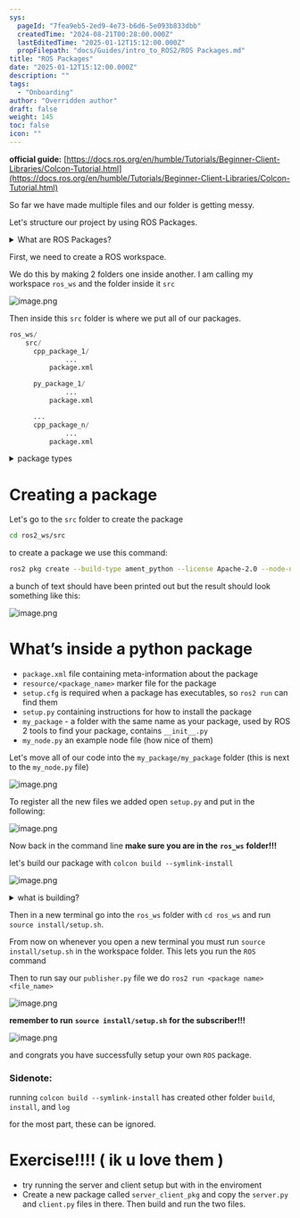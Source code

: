 ```yaml
---
sys:
  pageId: "7fea9eb5-2ed9-4e73-b6d6-5e093b833dbb"
  createdTime: "2024-08-21T00:28:00.000Z"
  lastEditedTime: "2025-01-12T15:12:00.000Z"
  propFilepath: "docs/Guides/intro_to_ROS2/ROS Packages.md"
title: "ROS Packages"
date: "2025-01-12T15:12:00.000Z"
description: ""
tags:
  - "Onboarding"
author: "Overridden author"
draft: false
weight: 145
toc: false
icon: ""
---
```


**official guide:** [https://docs.ros.org/en/humble/Tutorials/Beginner-Client-Libraries/Colcon-Tutorial.html](https://docs.ros.org/en/humble/Tutorials/Beginner-Client-Libraries/Colcon-Tutorial.html)

So far we have made multiple files and our folder is getting messy.

Let's structure our project by using ROS Packages.

<details>

<summary>What are ROS Packages?</summary>

ROS Packages are, as the name implies, packages of code that are highly sharable between ROS developers.

They consist of a folder, `package.xml` file, and source code

```python
      cpp_package_1/
		      ... imagine much code files here ..
          package.xml
```

</details>

First, we need to create a ROS workspace.

We do this by making 2 folders one inside another. I am calling my workspace `ros_ws` and the folder inside it `src`

![image.png](https://prod-files-secure.s3.us-west-2.amazonaws.com/d518164a-d88e-44d1-a4ee-3adb3bd8bce0/70706947-fd18-4537-a67b-e12946812d31/image.png?X-Amz-Algorithm=AWS4-HMAC-SHA256&X-Amz-Content-Sha256=UNSIGNED-PAYLOAD&X-Amz-Credential=ASIAZI2LB466XLXCBUNO%2F20250426%2Fus-west-2%2Fs3%2Faws4_request&X-Amz-Date=20250426T070747Z&X-Amz-Expires=3600&X-Amz-Security-Token=IQoJb3JpZ2luX2VjEKf%2F%2F%2F%2F%2F%2F%2F%2F%2F%2FwEaCXVzLXdlc3QtMiJGMEQCIES70ZJF7IYYzgVAfQKEciEfFq5RVKwqhp3GNerGJKb9AiAyiWKCVAx%2Fwus7%2F61X%2Fc42FEH3NrOvyQ2PA9YslGPsRyr%2FAwhAEAAaDDYzNzQyMzE4MzgwNSIM8VI7GAM6L%2F2VzyK%2BKtwDJOV%2FPl1p5tXaHZVHrbxkLTrtH1N2HrlUAXH60QAl2HnMRihSyDk%2BBu7ue5DStRoDPObsn%2Bm2jMyMhKtgIBDj99i2iD1Si2OSajyz5u%2FMGxmjIOOTPxa8GANkfCjgy%2FWmrA6DBn1vfNsZud2ssaaUGcYZiz3lFeUxOzyzvE2pVK5XVlf9rJsOCtJvlulxh96J%2FxYxtPXY1SyIif4LK0AwKkGJJY3myPz4h9%2FDBvbeAHM0H04zKPdhv6TzW%2BHlNIO8WZP3PodWj91IHrNlitElGjY1WmohfefXNpcHnmB96O2G36sUTmueBq5P8R3PmMX191vY5n6xO%2FGbNag1tOFuEnHi0r0rE%2FsERPiQiMwdv0y0aaA1agzTQvVFnU996tigLBINOIy803AXTgDKMPfDmdEaA6745uCKvpQArfWQ58U%2FcWz3BzGrSJHZB7%2B113Zeailfn2BIlMTV1t2Lba1gWDS%2B%2FN%2BXNvTv5PpfMgI4ZbJuHP9tCpIL7MxQrYKzGy8Qy%2FrvDSKhCuAuwNJJ4RekANYgaqKRYcxh6Hk1OVQ%2FmHWlWx8yZUdG1MnOQzUnlLQpMdflf0M%2FPCnYRiw4XDj7tAsPGAXx7MvsZs4auUK1DG0jRFZzRQidkYZe708wlISywAY6pgHUuttiGCODOEeSNhs6QEsmjZZu9bQSd5LpV3LFWWIuN4MAzoth8nyxyalEKgxhf82x3PGsr5dRAhRS2NgxbgTbyRU7bysImhI0tbICoGxHmOX1lDn8HpBCqT1uHVnAeWJ7kzT93%2BjKO6t5C46q1AWEo%2FF969OyM7pOrry5oKuwHmvdSzjaLb4cWjsgcFfrIsxqIZCQjK6Msx6xw2pZXHLpG8Ew2bey&X-Amz-Signature=2d9d857cbea73c0935056b94cc1ab095dc1247534169aa6ce91b92e9ae5b5f71&X-Amz-SignedHeaders=host&x-id=GetObject)

Then inside this `src` folder is where we put all of our packages.

```python
ros_ws/
    src/
      cpp_package_1/
		      ...
          package.xml

      py_package_1/
		      ...
          package.xml

      ...
      cpp_package_n/
		      ...
          package.xml

```

<details>

<summary>package types</summary>

packages can be either `C++` or python.

the intern file structure is different for each but for this guide we will stick to creating python packages

</details>

# Creating a package

Let's go to the `src` folder to create the package

```bash
cd ros2_ws/src
```

to create a package we use this command:

```bash
ros2 pkg create --build-type ament_python --license Apache-2.0 --node-name my_node my_package
```

a bunch of text should have been printed out but the result should look something like this:

![image.png](https://prod-files-secure.s3.us-west-2.amazonaws.com/d518164a-d88e-44d1-a4ee-3adb3bd8bce0/e6cf1e3f-8512-4a3e-b131-079f800bf3e8/image.png?X-Amz-Algorithm=AWS4-HMAC-SHA256&X-Amz-Content-Sha256=UNSIGNED-PAYLOAD&X-Amz-Credential=ASIAZI2LB466XLXCBUNO%2F20250426%2Fus-west-2%2Fs3%2Faws4_request&X-Amz-Date=20250426T070747Z&X-Amz-Expires=3600&X-Amz-Security-Token=IQoJb3JpZ2luX2VjEKf%2F%2F%2F%2F%2F%2F%2F%2F%2F%2FwEaCXVzLXdlc3QtMiJGMEQCIES70ZJF7IYYzgVAfQKEciEfFq5RVKwqhp3GNerGJKb9AiAyiWKCVAx%2Fwus7%2F61X%2Fc42FEH3NrOvyQ2PA9YslGPsRyr%2FAwhAEAAaDDYzNzQyMzE4MzgwNSIM8VI7GAM6L%2F2VzyK%2BKtwDJOV%2FPl1p5tXaHZVHrbxkLTrtH1N2HrlUAXH60QAl2HnMRihSyDk%2BBu7ue5DStRoDPObsn%2Bm2jMyMhKtgIBDj99i2iD1Si2OSajyz5u%2FMGxmjIOOTPxa8GANkfCjgy%2FWmrA6DBn1vfNsZud2ssaaUGcYZiz3lFeUxOzyzvE2pVK5XVlf9rJsOCtJvlulxh96J%2FxYxtPXY1SyIif4LK0AwKkGJJY3myPz4h9%2FDBvbeAHM0H04zKPdhv6TzW%2BHlNIO8WZP3PodWj91IHrNlitElGjY1WmohfefXNpcHnmB96O2G36sUTmueBq5P8R3PmMX191vY5n6xO%2FGbNag1tOFuEnHi0r0rE%2FsERPiQiMwdv0y0aaA1agzTQvVFnU996tigLBINOIy803AXTgDKMPfDmdEaA6745uCKvpQArfWQ58U%2FcWz3BzGrSJHZB7%2B113Zeailfn2BIlMTV1t2Lba1gWDS%2B%2FN%2BXNvTv5PpfMgI4ZbJuHP9tCpIL7MxQrYKzGy8Qy%2FrvDSKhCuAuwNJJ4RekANYgaqKRYcxh6Hk1OVQ%2FmHWlWx8yZUdG1MnOQzUnlLQpMdflf0M%2FPCnYRiw4XDj7tAsPGAXx7MvsZs4auUK1DG0jRFZzRQidkYZe708wlISywAY6pgHUuttiGCODOEeSNhs6QEsmjZZu9bQSd5LpV3LFWWIuN4MAzoth8nyxyalEKgxhf82x3PGsr5dRAhRS2NgxbgTbyRU7bysImhI0tbICoGxHmOX1lDn8HpBCqT1uHVnAeWJ7kzT93%2BjKO6t5C46q1AWEo%2FF969OyM7pOrry5oKuwHmvdSzjaLb4cWjsgcFfrIsxqIZCQjK6Msx6xw2pZXHLpG8Ew2bey&X-Amz-Signature=7a4faf23f88ae92ebede3544c2fd9c823266f8f5c02706c0a886803a465ae73c&X-Amz-SignedHeaders=host&x-id=GetObject)

# What’s inside a python package

- `package.xml` file containing meta-information about the package
- `resource/<package_name>` marker file for the package
- `setup.cfg` is required when a package has executables, so `ros2 run` can find them
- `setup.py` containing instructions for how to install the package
- `my_package` - a folder with the same name as your package, used by ROS 2 tools to find your package, contains `__init__.py`
- `my_node.py` an example node file (how nice of them)

Let's move all of our code into the `my_package/my_package` folder (this is next to the `my_node.py` file)

![image.png](https://prod-files-secure.s3.us-west-2.amazonaws.com/d518164a-d88e-44d1-a4ee-3adb3bd8bce0/9ce58f11-0da9-4d3e-b86d-506a9685d378/image.png?X-Amz-Algorithm=AWS4-HMAC-SHA256&X-Amz-Content-Sha256=UNSIGNED-PAYLOAD&X-Amz-Credential=ASIAZI2LB466XLXCBUNO%2F20250426%2Fus-west-2%2Fs3%2Faws4_request&X-Amz-Date=20250426T070747Z&X-Amz-Expires=3600&X-Amz-Security-Token=IQoJb3JpZ2luX2VjEKf%2F%2F%2F%2F%2F%2F%2F%2F%2F%2FwEaCXVzLXdlc3QtMiJGMEQCIES70ZJF7IYYzgVAfQKEciEfFq5RVKwqhp3GNerGJKb9AiAyiWKCVAx%2Fwus7%2F61X%2Fc42FEH3NrOvyQ2PA9YslGPsRyr%2FAwhAEAAaDDYzNzQyMzE4MzgwNSIM8VI7GAM6L%2F2VzyK%2BKtwDJOV%2FPl1p5tXaHZVHrbxkLTrtH1N2HrlUAXH60QAl2HnMRihSyDk%2BBu7ue5DStRoDPObsn%2Bm2jMyMhKtgIBDj99i2iD1Si2OSajyz5u%2FMGxmjIOOTPxa8GANkfCjgy%2FWmrA6DBn1vfNsZud2ssaaUGcYZiz3lFeUxOzyzvE2pVK5XVlf9rJsOCtJvlulxh96J%2FxYxtPXY1SyIif4LK0AwKkGJJY3myPz4h9%2FDBvbeAHM0H04zKPdhv6TzW%2BHlNIO8WZP3PodWj91IHrNlitElGjY1WmohfefXNpcHnmB96O2G36sUTmueBq5P8R3PmMX191vY5n6xO%2FGbNag1tOFuEnHi0r0rE%2FsERPiQiMwdv0y0aaA1agzTQvVFnU996tigLBINOIy803AXTgDKMPfDmdEaA6745uCKvpQArfWQ58U%2FcWz3BzGrSJHZB7%2B113Zeailfn2BIlMTV1t2Lba1gWDS%2B%2FN%2BXNvTv5PpfMgI4ZbJuHP9tCpIL7MxQrYKzGy8Qy%2FrvDSKhCuAuwNJJ4RekANYgaqKRYcxh6Hk1OVQ%2FmHWlWx8yZUdG1MnOQzUnlLQpMdflf0M%2FPCnYRiw4XDj7tAsPGAXx7MvsZs4auUK1DG0jRFZzRQidkYZe708wlISywAY6pgHUuttiGCODOEeSNhs6QEsmjZZu9bQSd5LpV3LFWWIuN4MAzoth8nyxyalEKgxhf82x3PGsr5dRAhRS2NgxbgTbyRU7bysImhI0tbICoGxHmOX1lDn8HpBCqT1uHVnAeWJ7kzT93%2BjKO6t5C46q1AWEo%2FF969OyM7pOrry5oKuwHmvdSzjaLb4cWjsgcFfrIsxqIZCQjK6Msx6xw2pZXHLpG8Ew2bey&X-Amz-Signature=1f39cad0e6bb811eeef2845882471e4aa47851a985cae2adadbbcf030e0f865b&X-Amz-SignedHeaders=host&x-id=GetObject)

To register all the new files we added open `setup.py` and put in the following:

![image.png](https://prod-files-secure.s3.us-west-2.amazonaws.com/d518164a-d88e-44d1-a4ee-3adb3bd8bce0/1cd7c262-4cae-4496-9d75-c178537d24a2/image.png?X-Amz-Algorithm=AWS4-HMAC-SHA256&X-Amz-Content-Sha256=UNSIGNED-PAYLOAD&X-Amz-Credential=ASIAZI2LB466XLXCBUNO%2F20250426%2Fus-west-2%2Fs3%2Faws4_request&X-Amz-Date=20250426T070747Z&X-Amz-Expires=3600&X-Amz-Security-Token=IQoJb3JpZ2luX2VjEKf%2F%2F%2F%2F%2F%2F%2F%2F%2F%2FwEaCXVzLXdlc3QtMiJGMEQCIES70ZJF7IYYzgVAfQKEciEfFq5RVKwqhp3GNerGJKb9AiAyiWKCVAx%2Fwus7%2F61X%2Fc42FEH3NrOvyQ2PA9YslGPsRyr%2FAwhAEAAaDDYzNzQyMzE4MzgwNSIM8VI7GAM6L%2F2VzyK%2BKtwDJOV%2FPl1p5tXaHZVHrbxkLTrtH1N2HrlUAXH60QAl2HnMRihSyDk%2BBu7ue5DStRoDPObsn%2Bm2jMyMhKtgIBDj99i2iD1Si2OSajyz5u%2FMGxmjIOOTPxa8GANkfCjgy%2FWmrA6DBn1vfNsZud2ssaaUGcYZiz3lFeUxOzyzvE2pVK5XVlf9rJsOCtJvlulxh96J%2FxYxtPXY1SyIif4LK0AwKkGJJY3myPz4h9%2FDBvbeAHM0H04zKPdhv6TzW%2BHlNIO8WZP3PodWj91IHrNlitElGjY1WmohfefXNpcHnmB96O2G36sUTmueBq5P8R3PmMX191vY5n6xO%2FGbNag1tOFuEnHi0r0rE%2FsERPiQiMwdv0y0aaA1agzTQvVFnU996tigLBINOIy803AXTgDKMPfDmdEaA6745uCKvpQArfWQ58U%2FcWz3BzGrSJHZB7%2B113Zeailfn2BIlMTV1t2Lba1gWDS%2B%2FN%2BXNvTv5PpfMgI4ZbJuHP9tCpIL7MxQrYKzGy8Qy%2FrvDSKhCuAuwNJJ4RekANYgaqKRYcxh6Hk1OVQ%2FmHWlWx8yZUdG1MnOQzUnlLQpMdflf0M%2FPCnYRiw4XDj7tAsPGAXx7MvsZs4auUK1DG0jRFZzRQidkYZe708wlISywAY6pgHUuttiGCODOEeSNhs6QEsmjZZu9bQSd5LpV3LFWWIuN4MAzoth8nyxyalEKgxhf82x3PGsr5dRAhRS2NgxbgTbyRU7bysImhI0tbICoGxHmOX1lDn8HpBCqT1uHVnAeWJ7kzT93%2BjKO6t5C46q1AWEo%2FF969OyM7pOrry5oKuwHmvdSzjaLb4cWjsgcFfrIsxqIZCQjK6Msx6xw2pZXHLpG8Ew2bey&X-Amz-Signature=8ad90a9b6233e25d267e1d04ea4de1059e009c01faa3e682b4469bf7725fd989&X-Amz-SignedHeaders=host&x-id=GetObject)

Now back in the command line **make sure you are in the** **`ros_ws`** **folder!!!**

let's build our package with `colcon build --symlink-install`

![image.png](https://prod-files-secure.s3.us-west-2.amazonaws.com/d518164a-d88e-44d1-a4ee-3adb3bd8bce0/2f2a0d27-b173-48fd-b189-5f5c0ce65619/image.png?X-Amz-Algorithm=AWS4-HMAC-SHA256&X-Amz-Content-Sha256=UNSIGNED-PAYLOAD&X-Amz-Credential=ASIAZI2LB466XLXCBUNO%2F20250426%2Fus-west-2%2Fs3%2Faws4_request&X-Amz-Date=20250426T070747Z&X-Amz-Expires=3600&X-Amz-Security-Token=IQoJb3JpZ2luX2VjEKf%2F%2F%2F%2F%2F%2F%2F%2F%2F%2FwEaCXVzLXdlc3QtMiJGMEQCIES70ZJF7IYYzgVAfQKEciEfFq5RVKwqhp3GNerGJKb9AiAyiWKCVAx%2Fwus7%2F61X%2Fc42FEH3NrOvyQ2PA9YslGPsRyr%2FAwhAEAAaDDYzNzQyMzE4MzgwNSIM8VI7GAM6L%2F2VzyK%2BKtwDJOV%2FPl1p5tXaHZVHrbxkLTrtH1N2HrlUAXH60QAl2HnMRihSyDk%2BBu7ue5DStRoDPObsn%2Bm2jMyMhKtgIBDj99i2iD1Si2OSajyz5u%2FMGxmjIOOTPxa8GANkfCjgy%2FWmrA6DBn1vfNsZud2ssaaUGcYZiz3lFeUxOzyzvE2pVK5XVlf9rJsOCtJvlulxh96J%2FxYxtPXY1SyIif4LK0AwKkGJJY3myPz4h9%2FDBvbeAHM0H04zKPdhv6TzW%2BHlNIO8WZP3PodWj91IHrNlitElGjY1WmohfefXNpcHnmB96O2G36sUTmueBq5P8R3PmMX191vY5n6xO%2FGbNag1tOFuEnHi0r0rE%2FsERPiQiMwdv0y0aaA1agzTQvVFnU996tigLBINOIy803AXTgDKMPfDmdEaA6745uCKvpQArfWQ58U%2FcWz3BzGrSJHZB7%2B113Zeailfn2BIlMTV1t2Lba1gWDS%2B%2FN%2BXNvTv5PpfMgI4ZbJuHP9tCpIL7MxQrYKzGy8Qy%2FrvDSKhCuAuwNJJ4RekANYgaqKRYcxh6Hk1OVQ%2FmHWlWx8yZUdG1MnOQzUnlLQpMdflf0M%2FPCnYRiw4XDj7tAsPGAXx7MvsZs4auUK1DG0jRFZzRQidkYZe708wlISywAY6pgHUuttiGCODOEeSNhs6QEsmjZZu9bQSd5LpV3LFWWIuN4MAzoth8nyxyalEKgxhf82x3PGsr5dRAhRS2NgxbgTbyRU7bysImhI0tbICoGxHmOX1lDn8HpBCqT1uHVnAeWJ7kzT93%2BjKO6t5C46q1AWEo%2FF969OyM7pOrry5oKuwHmvdSzjaLb4cWjsgcFfrIsxqIZCQjK6Msx6xw2pZXHLpG8Ew2bey&X-Amz-Signature=0be215c1be1681a17d194a3743c1d8bfa47a61a58e155fd5e8b7592a1d575749&X-Amz-SignedHeaders=host&x-id=GetObject)

<details>

<summary>what is building?</summary>

if you are a CS major at Rose-Hulman you will learn the answer to this in CSSE132

but TLDR; is it combines all the code files into one program that can be run easily 

</details>

Then in a new terminal go into the `ros_ws` folder with `cd ros_ws` and run `source install/setup.sh`. 

From now on whenever you open a new terminal you must run `source install/setup.sh` in the workspace folder. This lets you run the `ROS` command

Then to run say our `publisher.py` file we do `ros2 run <package name> <file_name>`

![image.png](https://prod-files-secure.s3.us-west-2.amazonaws.com/d518164a-d88e-44d1-a4ee-3adb3bd8bce0/4f4b1219-3a44-4632-aa0a-ce3471699f59/image.png?X-Amz-Algorithm=AWS4-HMAC-SHA256&X-Amz-Content-Sha256=UNSIGNED-PAYLOAD&X-Amz-Credential=ASIAZI2LB466XLXCBUNO%2F20250426%2Fus-west-2%2Fs3%2Faws4_request&X-Amz-Date=20250426T070747Z&X-Amz-Expires=3600&X-Amz-Security-Token=IQoJb3JpZ2luX2VjEKf%2F%2F%2F%2F%2F%2F%2F%2F%2F%2FwEaCXVzLXdlc3QtMiJGMEQCIES70ZJF7IYYzgVAfQKEciEfFq5RVKwqhp3GNerGJKb9AiAyiWKCVAx%2Fwus7%2F61X%2Fc42FEH3NrOvyQ2PA9YslGPsRyr%2FAwhAEAAaDDYzNzQyMzE4MzgwNSIM8VI7GAM6L%2F2VzyK%2BKtwDJOV%2FPl1p5tXaHZVHrbxkLTrtH1N2HrlUAXH60QAl2HnMRihSyDk%2BBu7ue5DStRoDPObsn%2Bm2jMyMhKtgIBDj99i2iD1Si2OSajyz5u%2FMGxmjIOOTPxa8GANkfCjgy%2FWmrA6DBn1vfNsZud2ssaaUGcYZiz3lFeUxOzyzvE2pVK5XVlf9rJsOCtJvlulxh96J%2FxYxtPXY1SyIif4LK0AwKkGJJY3myPz4h9%2FDBvbeAHM0H04zKPdhv6TzW%2BHlNIO8WZP3PodWj91IHrNlitElGjY1WmohfefXNpcHnmB96O2G36sUTmueBq5P8R3PmMX191vY5n6xO%2FGbNag1tOFuEnHi0r0rE%2FsERPiQiMwdv0y0aaA1agzTQvVFnU996tigLBINOIy803AXTgDKMPfDmdEaA6745uCKvpQArfWQ58U%2FcWz3BzGrSJHZB7%2B113Zeailfn2BIlMTV1t2Lba1gWDS%2B%2FN%2BXNvTv5PpfMgI4ZbJuHP9tCpIL7MxQrYKzGy8Qy%2FrvDSKhCuAuwNJJ4RekANYgaqKRYcxh6Hk1OVQ%2FmHWlWx8yZUdG1MnOQzUnlLQpMdflf0M%2FPCnYRiw4XDj7tAsPGAXx7MvsZs4auUK1DG0jRFZzRQidkYZe708wlISywAY6pgHUuttiGCODOEeSNhs6QEsmjZZu9bQSd5LpV3LFWWIuN4MAzoth8nyxyalEKgxhf82x3PGsr5dRAhRS2NgxbgTbyRU7bysImhI0tbICoGxHmOX1lDn8HpBCqT1uHVnAeWJ7kzT93%2BjKO6t5C46q1AWEo%2FF969OyM7pOrry5oKuwHmvdSzjaLb4cWjsgcFfrIsxqIZCQjK6Msx6xw2pZXHLpG8Ew2bey&X-Amz-Signature=5e623b9e72216755276c23a492e163c5b60bcea3f5609e1b3015901374d5b542&X-Amz-SignedHeaders=host&x-id=GetObject)

**remember to run** **`source install/setup.sh`** **for the subscriber!!!**

![image.png](https://prod-files-secure.s3.us-west-2.amazonaws.com/d518164a-d88e-44d1-a4ee-3adb3bd8bce0/02121119-dad4-49ec-8356-c956108b4243/image.png?X-Amz-Algorithm=AWS4-HMAC-SHA256&X-Amz-Content-Sha256=UNSIGNED-PAYLOAD&X-Amz-Credential=ASIAZI2LB466XLXCBUNO%2F20250426%2Fus-west-2%2Fs3%2Faws4_request&X-Amz-Date=20250426T070747Z&X-Amz-Expires=3600&X-Amz-Security-Token=IQoJb3JpZ2luX2VjEKf%2F%2F%2F%2F%2F%2F%2F%2F%2F%2FwEaCXVzLXdlc3QtMiJGMEQCIES70ZJF7IYYzgVAfQKEciEfFq5RVKwqhp3GNerGJKb9AiAyiWKCVAx%2Fwus7%2F61X%2Fc42FEH3NrOvyQ2PA9YslGPsRyr%2FAwhAEAAaDDYzNzQyMzE4MzgwNSIM8VI7GAM6L%2F2VzyK%2BKtwDJOV%2FPl1p5tXaHZVHrbxkLTrtH1N2HrlUAXH60QAl2HnMRihSyDk%2BBu7ue5DStRoDPObsn%2Bm2jMyMhKtgIBDj99i2iD1Si2OSajyz5u%2FMGxmjIOOTPxa8GANkfCjgy%2FWmrA6DBn1vfNsZud2ssaaUGcYZiz3lFeUxOzyzvE2pVK5XVlf9rJsOCtJvlulxh96J%2FxYxtPXY1SyIif4LK0AwKkGJJY3myPz4h9%2FDBvbeAHM0H04zKPdhv6TzW%2BHlNIO8WZP3PodWj91IHrNlitElGjY1WmohfefXNpcHnmB96O2G36sUTmueBq5P8R3PmMX191vY5n6xO%2FGbNag1tOFuEnHi0r0rE%2FsERPiQiMwdv0y0aaA1agzTQvVFnU996tigLBINOIy803AXTgDKMPfDmdEaA6745uCKvpQArfWQ58U%2FcWz3BzGrSJHZB7%2B113Zeailfn2BIlMTV1t2Lba1gWDS%2B%2FN%2BXNvTv5PpfMgI4ZbJuHP9tCpIL7MxQrYKzGy8Qy%2FrvDSKhCuAuwNJJ4RekANYgaqKRYcxh6Hk1OVQ%2FmHWlWx8yZUdG1MnOQzUnlLQpMdflf0M%2FPCnYRiw4XDj7tAsPGAXx7MvsZs4auUK1DG0jRFZzRQidkYZe708wlISywAY6pgHUuttiGCODOEeSNhs6QEsmjZZu9bQSd5LpV3LFWWIuN4MAzoth8nyxyalEKgxhf82x3PGsr5dRAhRS2NgxbgTbyRU7bysImhI0tbICoGxHmOX1lDn8HpBCqT1uHVnAeWJ7kzT93%2BjKO6t5C46q1AWEo%2FF969OyM7pOrry5oKuwHmvdSzjaLb4cWjsgcFfrIsxqIZCQjK6Msx6xw2pZXHLpG8Ew2bey&X-Amz-Signature=3bd85a9a95c05738443a93e18ab2b2e644e15e4dedeee9b9972b59c0a230aade&X-Amz-SignedHeaders=host&x-id=GetObject)

and congrats you have successfully setup your own `ROS` package.

### Sidenote:

running `colcon build --symlink-install` has created other folder `build`, `install`, and `log`

for the most part, these can be ignored.

# Exercise!!!! ( ik u love them )

- try running the server and client setup but with in the enviroment
- Create a new package called `server_client_pkg` and copy the `server.py` and `client.py` files in there. Then build and run the two files.
